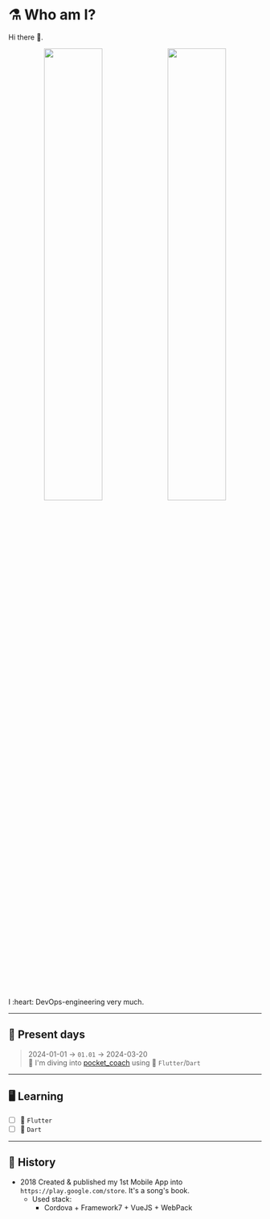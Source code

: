 # :alembic: Who am I?

<div class="mynameis">
Hi there 👋.
  
<p align="center">
  <img width="48%" src="https://github-readme-stats.vercel.app/api?username=vovs03&show_icons=true&theme=tokyonight" />
  <img width="48%" src="https://github-readme-streak-stats.herokuapp.com/?user=vovs03&theme=tokyonight" />
</p>  
I :heart: DevOps-engineering very much.
</div>

---

## :calendar: Present days

> 2024-01-01 ->  `01.01` -> 2024-03-20 <br>
> :microscope: I'm diving into [pocket_coach](https://github.com/vovs03/pocket_coach) using 🦋 `Flutter`/`Dart`

---

## 🖥 Learning

- [ ] 🦋 `Flutter`
- [ ] 🎯 `Dart`

---

## :orange_book: History

- 2018 Created & published my 1st Mobile App into `https://play.google.com/store`. It's a song's book.
  - Used stack:
    - Cordova + Framework7 + VueJS + WebPack
